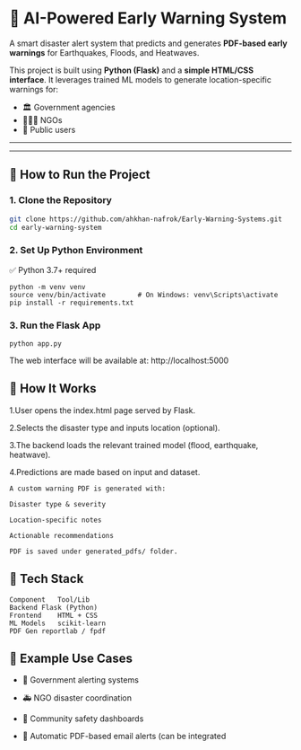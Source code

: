 # 🚨 AI-Powered Early Warning System

A smart disaster alert system that predicts and generates **PDF-based early warnings** for Earthquakes, Floods, and Heatwaves.

This project is built using **Python (Flask)** and a **simple HTML/CSS interface**. It leverages trained ML models to generate location-specific warnings for:

- 🏛️ Government agencies  
- 🧑‍🤝‍🧑 NGOs  
- 👥 Public users  

---

---

## 🚀 How to Run the Project

### 1. Clone the Repository

```bash
git clone https://github.com/ahkhan-nafrok/Early-Warning-Systems.git
cd early-warning-system

```
### 2. Set Up Python Environment
✅ Python 3.7+ required
```
python -m venv venv
source venv/bin/activate        # On Windows: venv\Scripts\activate
pip install -r requirements.txt
```

### 3. Run the Flask App
```
python app.py
```
The web interface will be available at:
http://localhost:5000


## 📄 How It Works
1.User opens the index.html page served by Flask.

2.Selects the disaster type and inputs location (optional).

3.The backend loads the relevant trained model (flood, earthquake, heatwave).

4.Predictions are made based on input and dataset.

    A custom warning PDF is generated with:

    Disaster type & severity

    Location-specific notes
 
    Actionable recommendations

    PDF is saved under generated_pdfs/ folder.


## 🔧 Tech Stack
```
Component	Tool/Lib
Backend	Flask (Python)
Frontend	HTML + CSS
ML Models	scikit-learn
PDF Gen	reportlab / fpdf
```

## 📢 Example Use Cases
 * 🛂 Government alerting systems

 * 🚑 NGO disaster coordination

 * 📱 Community safety dashboards

 * 📄 Automatic PDF-based email alerts (can be integrated
